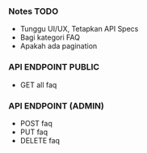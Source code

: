 ### Notes TODO
- Tunggu UI/UX, Tetapkan API Specs
- Bagi kategori FAQ
- Apakah ada pagination

### API ENDPOINT PUBLIC
- GET all faq

### API ENDPOINT (ADMIN)
- POST faq
- PUT faq
- DELETE faq